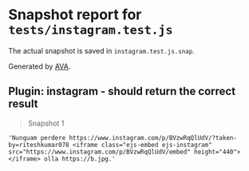 # Snapshot report for `tests/instagram.test.js`

The actual snapshot is saved in `instagram.test.js.snap`.

Generated by [AVA](https://ava.li).

## Plugin: instagram - should return the correct result

> Snapshot 1

    'Nunquam perdere https://www.instagram.com/p/BVzwRqQlUdV/?taken-by=riteshkumar078 <iframe class="ejs-embed ejs-instagram" src="https://www.instagram.com/p/BVzwRqQlUdV/embed" height="440"></iframe> olla https://b.jpg.'
